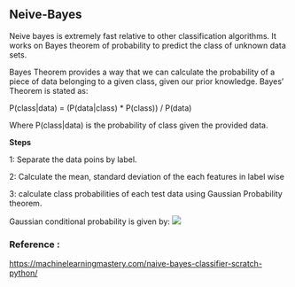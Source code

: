 ## Neive-Bayes
Neive bayes is extremely fast relative to other classification algorithms. It works on Bayes theorem of probability to predict the class of unknown data sets.

Bayes Theorem provides a way that we can calculate the probability of a piece of data belonging to a given class, given our prior knowledge. Bayes’ Theorem is stated as:

P(class|data) = (P(data|class) * P(class)) / P(data)

Where P(class|data) is the probability of class given the provided data.

**Steps**

1: Separate the data poins by label.

2: Calculate the mean, standard deviation of the each features in label wise

3: calculate class probabilities of each test data using Gaussian Probability theorem.

Gaussian conditional probability is given by:
![](https://miro.medium.com/max/1576/1*0If5Mey7FnW_RktMM5BkaQ.png)

### Reference : </br>
https://machinelearningmastery.com/naive-bayes-classifier-scratch-python/
